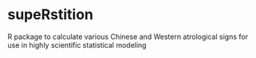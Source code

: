 # supeRstition
R package to calculate various Chinese and Western atrological signs for use in highly scientific statistical modeling
